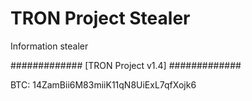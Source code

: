 # TRON Project Stealer
Information stealer

############# [TRON Project v1.4] #############

BTC: 14ZamBii6M83miiK11qN8UiExL7qfXojk6
